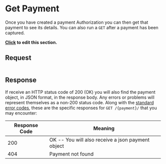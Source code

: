 # Get Payment

Once you have created a payment Authorization you can then get that payment to see its details. You can also run a `GET` after a payment has been captured.

**[Click](https://github.com/bambora/dev.bambora.com/blob/master/source/includes/api/_get_payment.md) to edit this section.**

## Request


```shell

```


## Response

If receive an HTTP status code of 200 (OK) you will also find the payment object, in JSON format, in the response body. Any errors or problems will represent themselves as a non-200 status code. Along with the [standard error codes](./api.html#errors), these are the specific responses for `GET /{payment}/` that you may encounter:

Response Code | Meaning
---------- | -------
200 | OK -- You will also receive a json payment object
404 | Payment not found
